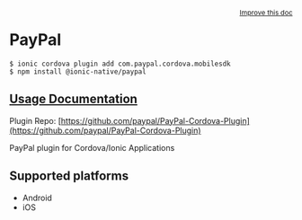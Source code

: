 <a style="float:right;font-size:12px;" href="http://github.com/ionic-team/ionic-native/edit/master/src/@ionic-native/plugins/paypal/index.ts#L1">
  Improve this doc
</a>

# PayPal

```
$ ionic cordova plugin add com.paypal.cordova.mobilesdk
$ npm install @ionic-native/paypal
```

## [Usage Documentation](https://ionicframework.com/docs/native/paypal/)

Plugin Repo: [https://github.com/paypal/PayPal-Cordova-Plugin](https://github.com/paypal/PayPal-Cordova-Plugin)

PayPal plugin for Cordova/Ionic Applications

## Supported platforms
- Android
- iOS



